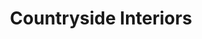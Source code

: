 ---
title: "Countryside Interiors"
url: /junction-city/countryside-interiors/
shop: interior decoration
---